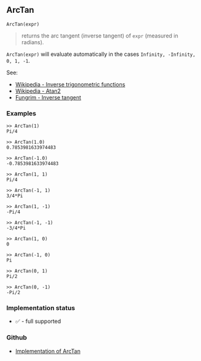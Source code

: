 ## ArcTan

```
ArcTan(expr)
```

> returns the arc tangent (inverse tangent) of `expr` (measured in radians).
 
`ArcTan(expr)` will evaluate automatically in the cases `Infinity, -Infinity, 0, 1, -1`.

See:
* [Wikipedia - Inverse trigonometric functions](https://en.wikipedia.org/wiki/Inverse_trigonometric_functions)
* [Wikipedia - Atan2](https://en.wikipedia.org/wiki/Atan2)
* [Fungrim - Inverse tangent](http://fungrim.org/topic/Inverse_tangent/)

### Examples

```
>> ArcTan(1)    
Pi/4    
 
>> ArcTan(1.0)    
0.7853981633974483    
 
>> ArcTan(-1.0)    
-0.7853981633974483
 
>> ArcTan(1, 1)    
Pi/4   
 
>> ArcTan(-1, 1)    
3/4*Pi  
 
>> ArcTan(1, -1)    
-Pi/4  
 
>> ArcTan(-1, -1)    
-3/4*Pi    
 
>> ArcTan(1, 0)    
0    
 
>> ArcTan(-1, 0)    
Pi    
 
>> ArcTan(0, 1)    
Pi/2    
 
>> ArcTan(0, -1)    
-Pi/2   
```

### Implementation status

* &#x2705; - full supported

### Github

* [Implementation of ArcTan](https://github.com/axkr/symja_android_library/blob/master/symja_android_library/matheclipse-core/src/main/java/org/matheclipse/core/builtin/ExpTrigsFunctions.java#L974) 
